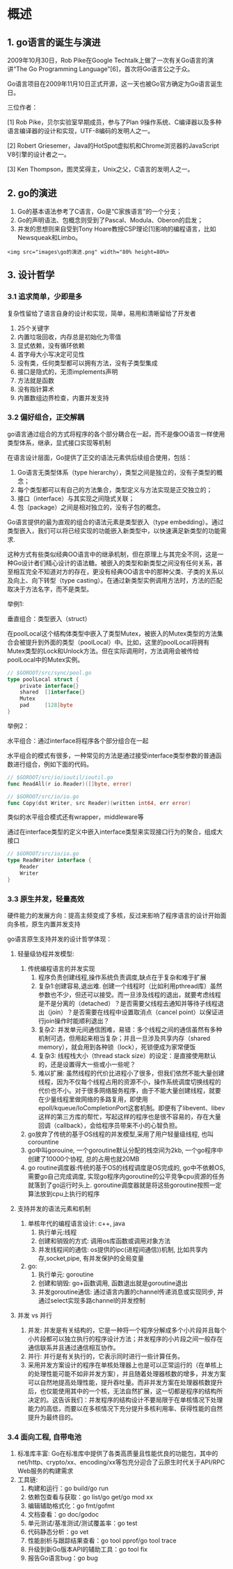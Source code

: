 # 概述

## 1. go语言的诞生与演进

2009年10月30日，Rob Pike在Google Techtalk上做了一次有关Go语言的演讲“The Go Programming Language”[6]，首次将Go语言公之于众。

Go语言项目在2009年11月10日正式开源，这一天也被Go官方确定为Go语言诞生日。

三位作者：

[1] Rob Pike，贝尔实验室早期成员，参与了Plan 9操作系统、C编译器以及多种语言编译器的设计和实现，UTF-8编码的发明人之一。

[2] Robert Griesemer，Java的HotSpot虚拟机和Chrome浏览器的JavaScript V8引擎的设计者之一。

[3] Ken Thompson，图灵奖得主，Unix之父，C语言的发明人之一。

## 2. go的演进

1. Go的基本语法参考了C语言，Go是“C家族语言”的一个分支；
2. Go的声明语法、包概念则受到了Pascal、Modula、Oberon的启发；
3. 并发的思想则来自受到Tony Hoare教授CSP理论[1]影响的编程语言，比如Newsqueak和Limbo。

`<img src="images\go的演进.png" width="80% height=80%>`

## 3. 设计哲学

### 3.1 追求简单，少即是多

复杂性留给了语言自身的设计和实现，简单，易用和清晰留给了开发者

1. 25个关键字
2. 内置垃圾回收，内存总是初始化为零值
3. 显式依赖，没有循环依赖
4. 首字母大小写决定可见性
5. 没有类，任何类型都可以拥有方法，没有子类型集成
6. 接口是隐式的，无须implements声明
7. 方法就是函数
8. 没有指针算术
9. 内置数组边界检查，内置并发支持

### 3.2 偏好组合，正交解耦

go语言通过组合的方式将程序的各个部分耦合在一起，而不是像OO语言一样使用类型体系，继承，显式接口实现等机制

在语言设计层面，Go提供了正交的语法元素供后续组合使用，包括：

1. Go语言无类型体系（type hierarchy），类型之间是独立的，没有子类型的概念；
2. 每个类型都可以有自己的方法集合，类型定义与方法实现是正交独立的；
3. 接口（interface）与其实现之间隐式关联；
4. 包（package）之间是相对独立的，没有子包的概念。

Go语言提供的最为直观的组合的语法元素是类型嵌入（type embedding）。通过类型嵌入，我们可以将已经实现的功能嵌入新类型中，以快速满足新类型的功能需求.

这种方式有些类似经典OO语言中的继承机制，但在原理上与其完全不同，这是一种Go设计者们精心设计的语法糖。被嵌入的类型和新类型之间没有任何关系，甚至相互完全不知道对方的存在，更没有经典OO语言中的那种父类、子类的关系以及向上、向下转型（type casting）。在通过新类型实例调用方法时，方法的匹配取决于方法名字，而不是类型。

举例1:

垂直组合：类型嵌入（struct）

在poolLocal这个结构体类型中嵌入了类型Mutex，被嵌入的Mutex类型的方法集合会被提升到外面的类型（poolLocal）中。比如，这里的poolLocal将拥有Mutex类型的Lock和Unlock方法。但在实际调用时，方法调用会被传给poolLocal中的Mutex实例。

```go
// $GOROOT/src/sync/pool.go
type poolLocal struct {
    private interface{}
    shared  []interface{}
    Mutex
    pad     [128]byte
}
```

举例2：

水平组合：通过interface将程序各个部分组合在一起

水平组合的模式有很多，一种常见的方法是通过接受interface类型参数的普通函数进行组合，例如下面的代码。

```go
// $GOROOT/src/io/ioutil/ioutil.go
func ReadAll(r io.Reader)([]byte, error)

// $GOROOT/src/io/io.go
func Copy(dst Writer, src Reader)(written int64, err error)
```

类似的水平组合模式还有wrapper，middleware等

通过在interface类型的定义中嵌入interface类型来实现接口行为的聚合，组成大接口

```go
// $GOROOT/src/io/io.go
type ReadWriter interface {
    Reader
    Writer
}
```

### 3.3 原生并发，轻量高效

硬件能力的发展方向：提高主频变成了多核，反过来影响了程序语言的设计开始面向多核，原生内置并发支持

go语言原生支持并发的设计哲学体现：

1. 轻量级协程并发模型:

   1. 传统编程语言的并发实现
      1. 程序负责创建线程,操作系统负责调度,缺点在于复杂和难于扩展
      2. 复杂1:创建容易,退出难. 创建一个线程时（比如利用pthread库）虽然参数也不少，但还可以接受。而一旦涉及线程的退出，就要考虑线程是不是分离的（detached）？是否需要父线程去通知并等待子线程退出（join）？是否需要在线程中设置取消点（cancel point）以保证进行join操作时能顺利退出？
      3. 复杂2: 并发单元间通信困难，易错：多个线程之间的通信虽然有多种机制可选，但用起来相当复杂；并且一旦涉及共享内存（shared memory），就会用到各种锁（lock），死锁便成为家常便饭
      4. 复杂3: 线程栈大小（thread stack size）的设定：是直接使用默认的，还是设置得大一些或小一些呢？
      5. 难以扩展: 虽然线程的代价比进程小了很多，但我们依然不能大量创建线程，因为不仅每个线程占用的资源不小，操作系统调度切换线程的代价也不小。对于很多网络服务程序，由于不能大量创建线程，就要在少量线程里做网络的多路复用，即使用epoll/kqueue/IoCompletionPort这套机制。即便有了libevent、libev这样的第三方库的帮忙，写起这样的程序也是很不容易的，存在大量回调（callback），会给程序员带来不小的心智负担。
   2. go放弃了传统的基于OS线程的并发模型,采用了用户轻量级线程, 也叫corountine
   3. go中叫gorouine, 一个goroutine默认分配的栈空间为2kb, 一个go程序中创建了10000个协程, 总的占用也就20MB
   4. go routine调度器:传统的基于OS的线程调度是OS完成的, go中不依赖OS, 需要go自己完成调度, 实现go程序内goroutine的公平竞争cpu资源的任务就落到了go运行时头上. goroutine调度器就是将这些goroutine按照一定算法放到cpu上执行的程序
2. 支持并发的语法元素和机制

   1. 单核年代的编程语言设计: c++, java
      1. 执行单元:线程
      2. 创建和销毁的方式: 调用os库函数或调用对象方法
      3. 并发线程间的通信: os提供的ipc(进程间通信))机制, 比如共享内存,socket,pipe, 有并发保护的全局变量
   2. go:
      1. 执行单元: goroutine
      2. 创建和销毁: go+函数调用, 函数退出就是goroutine退出
      3. 并发goroutine通信: 通过语言内置的channel传递消息或实现同步, 并通过select实现多路channel的并发控制
3. 并发 vs 并行

   1. 并发: 并发是有关结构的，它是一种将一个程序分解成多个小片段并且每个小片段都可以独立执行的程序设计方法；并发程序的小片段之间一般存在通信联系并且通过通信相互协作。
   2. 并行: 并行是有关执行的，它表示同时进行一些计算任务。
   3. 采用并发方案设计的程序在单核处理器上也是可以正常运行的（在单核上的处理性能可能不如非并发方案），并且随着处理器核数的增多，并发方案可以自然地提高处理性能，提升吞吐量。而非并发方案在处理器核数提升后，也仅能使用其中的一个核，无法自然扩展，这一切都是程序的结构所决定的。这告诉我们：并发程序的结构设计不要局限于在单核情况下处理能力的高低，而要以在多核情况下充分提升多核利用率、获得性能的自然提升为最终目的。

### 3.4 面向工程, 自带电池

1. 标准库丰富: Go在标准库中提供了各类高质量且性能优良的功能包，其中的net/http、crypto/xx、encoding/xx等包充分迎合了云原生时代关于API/RPC Web服务的构建需求
2. 工具链:
   1. 构建和运行：go build/go run
   2. 依赖包查看与获取：go list/go get/go mod xx
   3. 编辑辅助格式化：go fmt/gofmt
   4. 文档查看：go doc/godoc
   5. 单元测试/基准测试/测试覆盖率：go test
   6. 代码静态分析：go vet
   7. 性能剖析与跟踪结果查看：go tool pprof/go tool trace
   8. 升级到新Go版本API的辅助工具：go tool fix
   9. 报告Go语言bug：go bug
